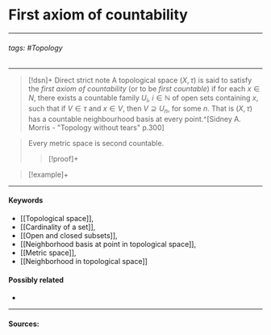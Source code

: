 # First axiom of countability
***
###### tags: #Topology 
***
>[!dsn]+ Direct strict note
>A topological space $(X,\tau)$ is said to satisfy the *first axiom of countability* (or to be *first countable*) if for each $x\in N$, there exists a countable family $U_{i}$, $i\in\mathbb{N}$ of open sets containing $x$, such that if $V\in\tau$ and $x\in V$, then $V\supseteq U_{n}$, for some $n$. That is $(X,\tau)$ has a countable neighbourhood basis at every point.^[Sidney A. Morris - "Topology without tears" p.300]
>

>Every metric space is second countable.
>>[!proof]+
>>

>[!example]+ 
>
***
#### Keywords
- [[Topological space]],
- [[Cardinality of a set]],
- [[Open and closed subsets]],
- [[Neighborhood basis at point in topological space]],
- [[Metric space]],
- [[Neighborhood in topological space]]
#### Possibly related
- 
***
#### Sources: